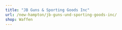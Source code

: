 ```yaml
---
title: "JB Guns & Sporting Goods Inc"
url: /new-hampton/jb-guns-und-sporting-goods-inc/
shop: Waffen
---
```

